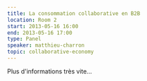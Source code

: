 ```yaml
---
title: La consommation collaborative en B2B
location: Room 2
start: 2013-05-16 16:00
end: 2013-05-16 17:00
type: Panel
speaker: matthieu-charron
topic: collaborative-economy
---
```


Plus d'informations très vite...